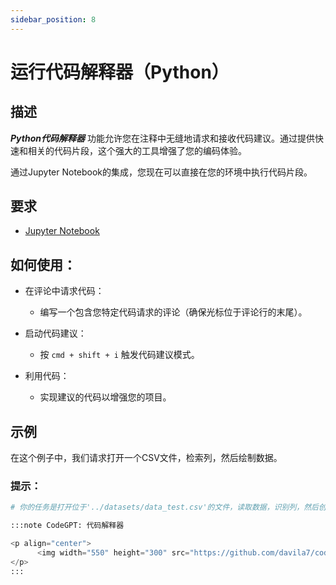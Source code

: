 ```yaml
---
sidebar_position: 8
---
```


# 运行代码解释器（Python）

## 描述

***Python代码解释器*** 功能允许您在注释中无缝地请求和接收代码建议。通过提供快速和相关的代码片段，这个强大的工具增强了您的编码体验。

通过Jupyter Notebook的集成，您现在可以直接在您的环境中执行代码片段。

## 要求
- [Jupyter Notebook](https://marketplace.visualstudio.com/items?itemName=ms-toolsai.jupyter)

## 如何使用：
- 在评论中请求代码：
    - 编写一个包含您特定代码请求的评论（确保光标位于评论行的末尾）。

- 启动代码建议：
    - 按 ```cmd + shift + i``` 触发代码建议模式。

- 利用代码：
    - 实现建议的代码以增强您的项目。

## 示例
在这个例子中，我们请求打开一个CSV文件，检索列，然后绘制数据。

### 提示：

```python noInline
# 你的任务是打开位于'../datasets/data_test.csv'的文件，读取数据，识别列，然后创建一个有意义的图表来可视化它

:::note CodeGPT: 代码解释器

<p align="center">
      <img width="550" height="300" src="https://github.com/davila7/code-gpt-docs/assets/6216945/314b2a0b-c89a-4458-ae58-1dc2c58a384d" />
</p>
:::
```

